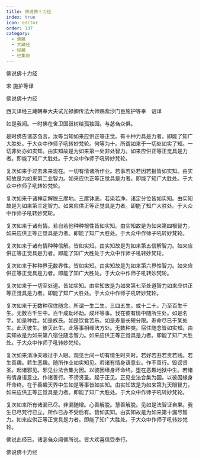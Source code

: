 ```yaml
---
title: 佛说佛十力经
index: true
icon: editor
order: 137
category:
  - 佛藏
  - 大藏经
  - 经藏
  - 经集部
---
```


  佛说佛十力经  

宋 施护等译  

佛说佛十力经  

西天译经三藏朝奉大夫试光禄卿传法大师赐紫沙门臣施护等奉　诏译  

如是我闻。一时佛在舍卫国祇树给孤独园。与苾刍众俱。  

是时佛告诸苾刍言。汝等当知如来应供正等正觉。有十种力具是力者。即能了知广大胜处。于大众中作师子吼转妙梵轮。何等为十。所谓如来于一切处如实了知。一切非处亦如实知。由实知故是为如来第一处非处智力。如来应供正等正觉具是力者。即能了知广大胜处。于大众中作师子吼转妙梵轮。  

复次如来于过去未来现在。一切有情诸所作业。若事若处若因若报皆如实知。由实知故是为如来第二业智力。如来应供正等正觉具是力者。即能了知广大胜处。于大众中作师子吼转妙梵轮。  

复次如来于诸禅定解脱三摩地。三摩钵底。若染若净。诸定分位皆如实知。由实知故是为如来第三定智力。如来应供正等正觉具是力者。即能了知广大胜处。于大众中作师子吼转妙梵轮。  

复次如来于诸有情。若自若他种种根性皆如实知。由实知故是为如来第四根智力。如来应供正等正觉具是力者。即能了知广大胜处。于大众中作师子吼转妙梵轮。  

复次如来于诸有情种种信解。皆如实知。由实知故是为如来第五信解智力。如来应供正等正觉具是力者。即能了知广大胜处于大众中作师子吼转妙梵轮。  

复次如来于种种界无数界性。皆如实知。由实知故是为如来第六界性智力。如来应供正等正觉具是力者。即能了知广大胜处。于大众中作师子吼转妙梵轮。  

复次如来于一切至处道。皆如实知。由实知故是为如来第七至处道智力如来应供正等正觉具是力者。即能了知广大胜处。于大众中作师子吼转妙梵轮。  

复次如来于无数种宿住随念。所谓一生二生。三四五生。或十二十。乃至百生千生。无数百千生中。百千成劫坏劫。成坏等事。我在彼有情中随所生处。如是名字。如是种姓。如是族氏。如是饮食苦乐。如是寿量长短分限。寿命尽已于某处生。此灭彼生。彼灭此生。此等事相缘法方处。无数种类。宿住随念皆如实知。由实知故是为如来第八宿住随念智力。如来应供正等正觉具是力者。即能了知广大胜处。于大众中作师子吼转妙梵轮。  

复次如来清净天眼过于人眼。观见世间一切有情生时灭时。若好若丑若贵若贱。若生善趣。若生恶趣。随所作业如实知见。若诸有情身语意业。作不善行。毁谤贤圣。起诸邪见。邪见业法合集为因。以彼因缘身坏命终。堕在恶趣地狱中生。若诸有情身语意业。作诸善行。不谤贤圣。起于正见。正见业法合集为因。以彼因缘身坏命终。在于善趣天界中生如是等事皆如实知。由实知故是为如来第九天眼智力。如来应供正等正觉具是力者。即能了知广大胜处。于大众中作师子吼转妙梵轮。  

复次如来所有诸漏已尽。非漏随增。心善解脱。慧善解脱。见如是法智证自果。我生已尽梵行已立。所作已办不受后有。皆如实知。由实知故是为如来第十漏尽智力。如来应供正等正觉具是力者。即能了知广大胜处。于大众中作师子吼转妙梵轮。  

佛说此经已。诸苾刍众闻佛所说。皆大欢喜信受奉行。  

佛说佛十力经  
